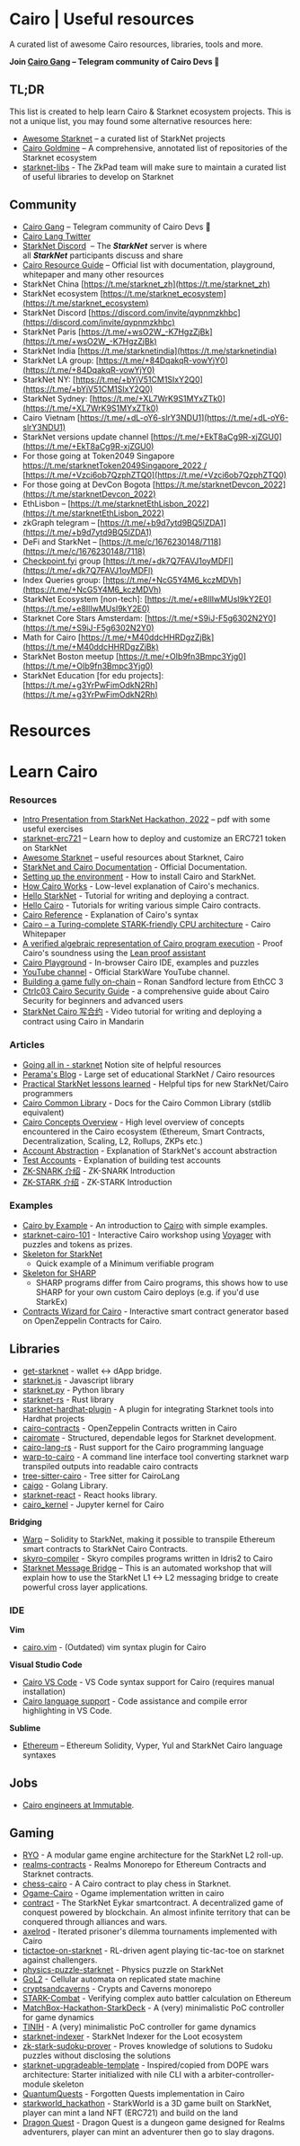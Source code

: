 # Cairo | Useful resources

A curated list of awesome Cairo resources, libraries, tools and more.

**Join [Cairo Gang](https://t.me/+XUKxiUisflE0MTRk) – Telegram community of Cairo Devs 🚀**

## TL;DR

This list is created to help learn Cairo & Starknet ecosystem projects. This is not a unique list, you may found some alternative resources here:

- [Awesome Starknet](https://github.com/gakonst/awesome-starknet) – a curated list of StarkNet projects
- [Cairo Goldmine](https://github.com/beautyisourbusiness/cairo-goldmine) – A comprehensive, annotated list of repositories of the Starknet ecosystem
- [starknet-libs](https://github.com/ZkPad-Labs/starknet-libs) - The ZkPad team will make sure to maintain a curated list of useful libraries to develop on Starknet

## Community

- [Cairo Gang](https://t.me/+XUKxiUisflE0MTRk) – Telegram community of Cairo Devs 🚀
- [Cairo Lang Twitter](https://mobile.twitter.com/cairolang)
- [StarkNet Discord](https://discord.com/invite/starknet)  – The ***StarkNet*** server is where all ***StarkNet*** participants discuss and share
- [Cairo Resource Guide](https://www.cairo-lang.org/resource-guide/) – Official list with documentation, playground, whitepaper and many other resources
- StarkNet Сhina [https://t.me/starknet_zh](https://t.me/starknet_zh)
- StarkNet ecosystem [https://t.me/starknet_ecosystem](https://t.me/starknet_ecosystem)
- StarkNet Discord [https://discord.com/invite/qypnmzkhbc](https://discord.com/invite/qypnmzkhbc)
- StarkNet Paris [https://t.me/+wsO2W_-K7HgzZjBk](https://t.me/+wsO2W_-K7HgzZjBk)
- StarkNet India [https://t.me/starknetindia](https://t.me/starknetindia)
- StarkNet LA group: [https://t.me/+84DqakqR-vowYjY0](https://t.me/+84DqakqR-vowYjY0)
- StarkNet NY: [https://t.me/+bYjV51CM1SIxY2Q0](https://t.me/+bYjV51CM1SIxY2Q0)
- StarkNet Sydney: [https://t.me/+XL7WrK9S1MYxZTk0](https://t.me/+XL7WrK9S1MYxZTk0)
- Cairo Vietnam [https://t.me/+dL-oY6-slrY3NDU1](https://t.me/+dL-oY6-slrY3NDU1)
- StarkNet versions update channel [https://t.me/+EkT8aCg9R-xjZGU0](https://t.me/+EkT8aCg9R-xjZGU0)
- For those going at Token2049 Singapore [https://t.me/starknetToken2049Singapore_2022 /](https://t.me/starknetToken2049Singapore_2022) [https://t.me/+Vzci6ob7QzphZTQ0](https://t.me/+Vzci6ob7QzphZTQ0)
- For those going at DevCon Bogota [https://t.me/starknetDevcon_2022](https://t.me/starknetDevcon_2022)
- EthLisbon – [https://t.me/starknetEthLisbon_2022](https://t.me/starknetEthLisbon_2022)
- zkGraph telegram – [https://t.me/+b9d7ytd9BQ5lZDA1](https://t.me/+b9d7ytd9BQ5lZDA1)
- DeFi and StarkNet – [https://t.me/c/1676230148/7118](https://t.me/c/1676230148/7118)
- [Checkpoint.fyi](http://Checkpoint.fyi) group [https://t.me/+dk7Q7FAVJ1oyMDFl](https://t.me/+dk7Q7FAVJ1oyMDFl)
- Index Queries group: [https://t.me/+NcG5Y4M6_kczMDVh](https://t.me/+NcG5Y4M6_kczMDVh)
- StarkNet Ecosystem [non-tech]: [https://t.me/+e8IlIwMUsI9kY2E0](https://t.me/+e8IlIwMUsI9kY2E0)
- Starknet Core Stars Amsterdam: [https://t.me/+S9iJ-F5g6302N2Y0](https://t.me/+S9iJ-F5g6302N2Y0)
- Math for Cairo [https://t.me/+M40ddcHHRDgzZjBk](https://t.me/+M40ddcHHRDgzZjBk)
- StarkNet Boston meetup [https://t.me/+OIb9fn3Bmpc3Yjg0](https://t.me/+OIb9fn3Bmpc3Yjg0)
- StarkNet Education [for edu projects]: [https://t.me/+g3YrPwFimOdkN2Rh](https://t.me/+g3YrPwFimOdkN2Rh)

# Resources

# Learn Cairo

### Resources

- [Intro Presentation from StarkNet Hackathon, 2022](https://docs.google.com/presentation/d/1E1b2uecN4Fr1S94hPQx-s7vb4EoNVk2Qv-jiJ6eUwB4/edit?usp=sharing) – pdf with some useful exercises
- [starknet-erc721](https://github.com/starknet-edu/starknet-erc721) – Learn how to deploy and customize an ERC721 token on StarkNet
- [Awesome Starknet](https://github.com/gakonst/awesome-starknet) – useful resources about Starknet, Cairo
- [StarkNet and Cairo Documentation](https://www.cairo-lang.org/docs/index.html) - Official Documentation.
- [Setting up the environment](https://www.cairo-lang.org/docs/quickstart.html) - How to install Cairo and StarkNet.
- [How Cairo Works](https://www.cairo-lang.org/docs/how_cairo_works/index.html) - Low-level explanation of Cairo's mechanics.
- [Hello StarkNet](https://www.cairo-lang.org/docs/hello_starknet/index.html) - Tutorial for writing and deploying a contract.
- [Hello Cairo](https://www.cairo-lang.org/docs/hello_cairo/index.html) - Tutorials for writing various simple Cairo contracts.
- [Cairo Reference](https://www.cairo-lang.org/docs/reference/index.html) - Explanation of Cairo's syntax
- [Cairo – a Turing-complete STARK-friendly CPU architecture](https://eprint.iacr.org/2021/1063.pdf) - Cairo Whitepaper
- [A verified algebraic representation of Cairo program execution](https://arxiv.org/abs/2109.14534) - Proof Cairo's soundness using the [Lean proof assistant](https://en.wikipedia.org/wiki/Lean_(proof_assistant))
- [Cairo Playground](https://www.cairo-lang.org/playground/) - In-browser Cairo IDE, examples and puzzles
- [YouTube channel](https://www.youtube.com/channel/UCnDWguR8mE2oDBsjhQkgbvg/playlists) - Official StarkWare YouTube channel.
- [Building a game fully on-chain](https://youtu.be/3_WLjLsYUbM) – Ronan Sandford lecture from EthCC 3
- [Ctrlc03 Cairo Security Guide](https://ctrlc03.github.io) - a comprehensive guide about Cairo Security for beginners and advanced users
- [StarkNet Cairo 写合约](https://www.youtube.com/playlist?list=PLrxZweTBwVCtjAJIzZWrZATuhekC9eIjX) - Video tutorial for writing and deploying a contract using Cairo in Mandarin

### **Articles**

- [Going all in - starknet](https://www.notion.so/going-all-in-starkware-f250983d562c454384384a5408bddf9c) Notion site of helpful resources
- [Perama's Blog](https://perama-v.github.io/cairo/intro/) - Large set of educational StarkNet / Cairo resources
- [Practical StarkNet lessons learned](https://hackmd.io/@RoboTeddy/BJZFu56wF) - Helpful tips for new StarkNet/Cairo programmers
- [Cairo Common Library](https://perama-v.github.io/cairo/cairo-common-library/) - Docs for the Cairo Common Library (stdlib equivalent)
- [Cairo Concepts Overview](https://perama-v.github.io/cairo/description/) - High level overview of concepts encountered in the Cairo ecosystem (Ethereum, Smart Contracts, Decentralization, Scaling, L2, Rollups, ZKPs etc.)
- [Account Abstraction](https://perama-v.github.io/cairo/account-abstraction/) - Explanation of StarkNet's account abstraction
- [Test Accounts](https://perama-v.github.io/cairo/examples/test_accounts/) - Explanation of building test accounts
- [ZK-SNARK 介绍](https://mirror.xyz/0x93158035d2FF0f03ea0686B508162EA3E62c8815/V89AljpttCmNM_vgJDtGZwwGmRWfTga6JmxFfqWhlUk) - ZK-SNARK Introduction
- [ZK-STARK 介绍](https://mirror.xyz/0x93158035d2FF0f03ea0686B508162EA3E62c8815/7o0kE6pylEN_GRUuXYkq8GXgXhZ3FoWQn_RgaOILbbM) - ZK-STARK Introduction

### **Examples**

- [Cairo by Example](https://perama-v.github.io/cairo/by-example/) - An introduction to [Cairo](https://www.cairo-lang.org/) with simple examples.
- [starknet-cairo-101](https://github.com/l-henri/starknet-cairo-101) - Interactive Cairo workshop using [Voyager](https://voyager.online/) with puzzles and tokens as prizes.
- [Skeleton for StarkNet](https://perama-v.github.io/cairo/examples/building_blocks/skeleton/program_starknet.html)
    - Quick example of a Minimum verifiable program
- [Skeleton for SHARP](https://perama-v.github.io/cairo/examples/building_blocks/skeleton/program_sharp.html)
    - SHARP programs differ from Cairo programs, this shows how to use SHARP for your own custom Cairo deploys (e.g. if you'd use StarkEx)
- [Contracts Wizard for Cairo](https://wizard.openzeppelin.com/cairo) - Interactive smart contract generator based on OpenZeppelin Contracts for Cairo.

## **Libraries**

- [get-starknet](https://github.com/starknet-community-libs/get-starknet) - wallet <-> dApp bridge.
- [starknet.js](https://github.com/seanjameshan/starknet.js) - Javascript library
- [starknet.py](https://github.com/software-mansion/starknet.py) - Python library
- [starknet-rs](https://github.com/xJonathanLEI/starknet-rs) - Rust library
- [starknet-hardhat-plugin](https://github.com/Shard-Labs/starknet-hardhat-plugin) - A plugin for integrating Starknet tools into Hardhat projects
- [cairo-contracts](https://github.com/OpenZeppelin/cairo-contracts) - OpenZeppelin Contracts written in Cairo
- [cairomate](https://github.com/a5f9t4/cairomate) - Structured, dependable legos for Starknet development.
- [cairo-lang-rs](https://github.com/mattsse/cairo-lang-rs) - Rust support for the Cairo programming language
- [warp-to-cairo](https://github.com/kootsZhin/warp-to-cairo) - A command line interface tool converting starknet warp transpiled outputs into readable cairo contracts
- [tree-sitter-cairo](https://github.com/pscott/tree-sitter-cairo) - Tree sitter for CairoLang
- [caigo](https://github.com/dontpanicdao/caigo) - Golang Library.
- [starknet-react](https://github.com/auclantis/starknet-react) - React hooks library.
- [cairo_kernel](https://github.com/ankitchiplunkar/cairo-jupyter) - Jupyter kernel for Cairo

**Bridging**

- [Warp](https://github.com/NethermindEth/warp) – Solidity to StarkNet, making it possible to transpile Ethereum smart contracts to StarkNet Cairo Contracts.
- [skyro-compiler](https://github.com/skyro-compiler/skyro) - Skyro compiles programs written in Idris2 to Cairo
- [Starknet Message Bridge](https://github.com/starknet-edu/starknet-messaging-bridge) – This is an automated workshop that will explain how to use the StarkNet L1 <-> L2 messaging bridge to create powerful cross layer applications.

### IDE

**Vim**

- [cairo.vim](https://github.com/miguelmota/cairo.vim) - (Outdated) vim syntax plugin for Cairo

**Visual Studio Code**

- [Cairo VS Code](https://www.cairo-lang.org/docs/quickstart.html#visual-studio-code-setup) - VS Code syntax support for Cairo (requires manual installation)
- [Cairo language support](https://marketplace.visualstudio.com/items?itemName=ericglau.cairo-ls) - Code assistance and compile error highlighting in VS Code.

**Sublime**

- [Ethereum](https://packagecontrol.io/packages/Ethereum) – Ethereum Solidity, Vyper, Yul and StarkNet Cairo language syntaxes

## Jobs

- [Cairo engineers at Immutable](https://discord.com/channels/793094838509764618/898210860030386178/898330663281905725).

## Gaming

- [RYO](https://github.com/dopedao/RYO) - A modular game engine architecture for the StarkNet L2 roll-up.
- [realms-contracts](https://github.com/BibliothecaForAdventurers/realms-contracts) - Realms Monorepo for Ethereum Contracts and Starknet contracts.
- [chess-cairo](https://github.com/greenlucid/chess-cairo) - A Cairo contract to play chess in Starknet.
- [Ogame-Cairo](https://github.com/ametel01/Ogame-Cairo) - Ogame implementation written in cairo
- [contract](https://github.com/age-of-eykar/contract) - The StarkNet Eykar smartcontract. A decentralized game of conquest powered by blockchain. An almost infinite territory that can be conquered through alliances and wars.
- [axelrod](https://github.com/lucadonnoh/axelrod) - Iterated prisoner's dilemma tournaments implemented with Cairo
- [tictactoe-on-starknet](https://github.com/guiltygyoza/tictactoe-on-starknet) - RL-driven agent playing tic-tac-toe on starknet against challengers.
- [physics-puzzle-starknet](https://github.com/guiltygyoza/physics-puzzle-starknet) - Physics puzzle on StarkNet
- [GoL2](https://github.com/perama-v/GoL2) - Cellular automata on replicated state machine
- [cryptsandcaverns](https://github.com/threepwave/cryptsandcaverns) - Crypts and Caverns monorepo
- [STARK-Combat](https://github.com/KillariDev/STARK-Combat) - Verifying complex auto battler calculation on Ethereum
- [MatchBox-Hackathon-StarkDeck](https://github.com/AdeptusDigitales/MatchBox-Hackathon-StarkDeck) - A (very) minimalistic PoC controller for game dynamics
- [TINIH](https://github.com/exp-table/TINIH) - A (very) minimalistic PoC controller for game dynamics
- [starknet-indexer](https://github.com/BibliothecaForAdventurers/starknet-indexer) - StarkNet Indexer for the Loot ecosystem
- [zk-stark-sudoku-prover](https://github.com/gsgalloway/zk-stark-sudoku-prover) - Proves knowledge of solutions to Sudoku puzzles without disclosing the solutions
- [starknet-upgradeable-template](https://github.com/micksabox/starknet-upgradeable-template) - Inspired/copied from DOPE wars architecture: Starter initialized with nile CLI with a arbiter-controller-module skeleton
- [QuantumQuests](https://github.com/Meph1587/QuantumQuests) - Forgotten Quests implementation in Cairo
- [starkworld_hackathon](https://github.com/0xbohu/starkworld_hackathon) - StarkWorld is a 3D game built on StarkNet, player can mint a land NFT (ERC721) and build on the land
- [Dragon Quest](https://github.com/0xAsten/dragon-quest) - Dragon Quest is a dungeon game designed for Realms adventurers, player can mint an adventurer then go to slay dragons.
